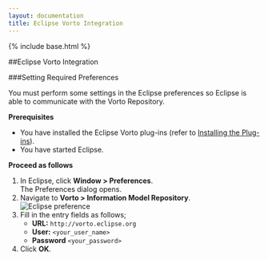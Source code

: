 ```yaml
---
layout: documentation
title: Eclipse Vorto Integration
---
```

{% include base.html %}

##Eclipse Vorto Integration

###Setting Required Preferences

You must perform some settings in the Eclipse preferences so Eclipse is able to communicate with the Vorto Repository.

**Prerequisites**

* You have installed the Eclipse Vorto plug-ins (refer to [Installing the Plug-ins]({{base}}/documentation/installation/installation.html)).
* You have started Eclipse.

**Proceed as follows**

1. In Eclipse, click **Window > Preferences**.  
   The Preferences dialog opens.
2. Navigate to **Vorto > Information Model Repository**.  
   ![Eclipse preference]({{base}}/img/documentation/vorto_repository_eclipse_preferences.png)
3. Fill in the entry fields as follows;  
   * **URL:** `http://vorto.eclipse.org`  
   * **User:** `<your_user_name>`  
   * **Password** `<your_password>`  
4. Click **OK**.


